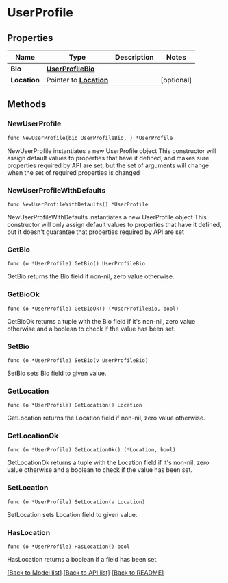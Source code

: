 # UserProfile

## Properties

Name | Type | Description | Notes
------------ | ------------- | ------------- | -------------
**Bio** | [**UserProfileBio**](UserProfileBio.md) |  | 
**Location** | Pointer to [**Location**](Location.md) |  | [optional] 

## Methods

### NewUserProfile

`func NewUserProfile(bio UserProfileBio, ) *UserProfile`

NewUserProfile instantiates a new UserProfile object
This constructor will assign default values to properties that have it defined,
and makes sure properties required by API are set, but the set of arguments
will change when the set of required properties is changed

### NewUserProfileWithDefaults

`func NewUserProfileWithDefaults() *UserProfile`

NewUserProfileWithDefaults instantiates a new UserProfile object
This constructor will only assign default values to properties that have it defined,
but it doesn't guarantee that properties required by API are set

### GetBio

`func (o *UserProfile) GetBio() UserProfileBio`

GetBio returns the Bio field if non-nil, zero value otherwise.

### GetBioOk

`func (o *UserProfile) GetBioOk() (*UserProfileBio, bool)`

GetBioOk returns a tuple with the Bio field if it's non-nil, zero value otherwise
and a boolean to check if the value has been set.

### SetBio

`func (o *UserProfile) SetBio(v UserProfileBio)`

SetBio sets Bio field to given value.


### GetLocation

`func (o *UserProfile) GetLocation() Location`

GetLocation returns the Location field if non-nil, zero value otherwise.

### GetLocationOk

`func (o *UserProfile) GetLocationOk() (*Location, bool)`

GetLocationOk returns a tuple with the Location field if it's non-nil, zero value otherwise
and a boolean to check if the value has been set.

### SetLocation

`func (o *UserProfile) SetLocation(v Location)`

SetLocation sets Location field to given value.

### HasLocation

`func (o *UserProfile) HasLocation() bool`

HasLocation returns a boolean if a field has been set.


[[Back to Model list]](../README.md#documentation-for-models) [[Back to API list]](../README.md#documentation-for-api-endpoints) [[Back to README]](../README.md)


